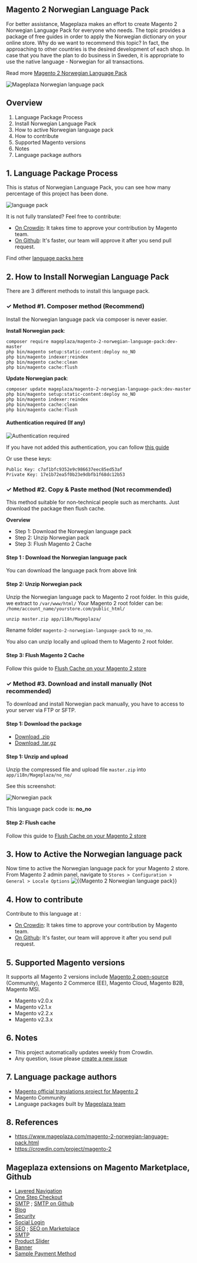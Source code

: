 ## Magento 2 Norwegian Language Pack

For better assistance, Mageplaza makes an effort to create Magento 2 Norwegian Language Pack for everyone who needs. The topic provides a package of free guides in order to apply the Norwegian dictionary on your online store. Why do we want to recommend this topic? In fact, the approaching to other countries is the desired development of each shop. In case that you have the plan to do business in Sweden, it is appropriate to use the native language - Norwegian for all transactions.

Read more [Magento 2 Norwegian Language Pack](https://www.mageplaza.com/magento-2-norwegian-language-pack.html)

![Mageplaza Norwegian language pack](https://i.imgur.com/qjWPj1W.png)

## Overview

1. Language Package Process
2. Install Norwegian Language Pack
3. How to active Norwegian language pack
4. How to contribute
5. Supported Magento versions
6. Notes
7. Language package authors

## 1. Language Package Process

This is status of Norwegian Language Pack, you can see how many percentage of this project has been done.

![language pack](http://progressed.io/bar/57?title=translated)

It is not fully translated? Feel free to contribute:
- [On Crowdin](https://crowdin.com/project/magento-2): It takes time to approve your contribution by Magento team.
- [On Github](https://github.com/mageplaza/magento-2-norwegian-language-pack/blob/master/HOW-TO-CONTRIBUTE.md): It's faster, our team will approve it after you send pull request.


Find other [language packs here](https://www.mageplaza.com/kb/magento-2-language-pack/)

## 2. How to Install Norwegian Language Pack

There are 3 different methods to install this language pack.

### ✓ Method #1. Composer method (Recommend)
Install the Norwegian language pack via composer is never easier.

**Install Norwegian pack**:

```
composer require mageplaza/magento-2-norwegian-language-pack:dev-master
php bin/magento setup:static-content:deploy no_NO
php bin/magento indexer:reindex
php bin/magento cache:clean
php bin/magento cache:flush

```


**Update  Norwegian pack**:

```
composer update mageplaza/magento-2-norwegian-language-pack:dev-master
php bin/magento setup:static-content:deploy no_NO
php bin/magento indexer:reindex
php bin/magento cache:clean
php bin/magento cache:flush

```

#### Authentication required (If any)

![Authentication required](https://cdn.mageplaza.com/media/general/dmryiPk.png)

If you have not added this authentication, you can follow [this guide](http://devdocs.magento.com/guides/v2.0/install-gde/prereq/connect-auth.html)

Or use these keys:

```
Public Key: c7af1bfc9352e9c986637eec85ed53af
Private Key: 17e1b72ea5f0b23e9dbfb1f68dc12b53
```



### ✓ Method #2. Copy & Paste method (Not recommended)

This method suitable for non-technical people such as merchants. Just download the package then flush cache.

**Overview**

- Step 1: Download the Norwegian language pack
- Step 2: Unzip Norwegian pack
- Step 3: Flush Magento 2 Cache

#### Step 1 : Download the Norwegian language pack

You can download the language pack from above link

#### Step 2: Unzip Norwegian pack

Unzip the Norwegian language pack to Magento 2 root folder. In this guide, we extract to `/var/www/html/`
Your Magento 2 root folder can be: `/home/account_name/yourstore.com/public_html/`

```
unzip master.zip app/i18n/Mageplaza/
```

Rename folder `magento-2-norwegian-language-pack` to `no_no`.


You also can unzip locally and upload them to Magento 2 root folder.

#### Step 3: Flush Magento 2 Cache

Follow this guide to [Flush Cache on your Magento 2 store](https://www.mageplaza.com/kb/how-flush-enable-disable-cache.html)


### ✓ Method #3. Download and install manually (Not recommended)

To download and install Norwegian pack manually, you have to access to your server via FTP or SFTP.

#### Step 1: Download the package

- [Download .zip](https://github.com/mageplaza/magento-2-norwegian-language-pack/archive/master.zip)
- [Download .tar.gz](https://github.com/mageplaza/magento-2-norwegian-language-pack/tarball/master)

#### Step 1: Unzip and upload

Unzip the compressed file and upload file `master.zip` into `app/i18n/Mageplaza/no_no/`

See this screenshot:

![Norwegian pack](https://cdn3.mageplaza.com/media/general/language-pack.png)

This language pack code is: **no_no**

#### Step 2: Flush cache

Follow this guide to [Flush Cache on your Magento 2 store](https://www.mageplaza.com/kb/how-flush-enable-disable-cache.html)


## 3. How to Active the Norwegian language pack 

Now time to active the Norwegian language pack for your Magento 2 store. From Magento 2 admin panel, navigate to `Stores > Configuration > General > Locale Options`
![{{Magento 2 Norwegian language pack}}](https://cdn.mageplaza.com/media/general/aPSUA0l.png)


## 4. How to contribute

Contribute to this language at :
- [On Crowdin](https://crowdin.com/project/magento-2): It takes time to approve your contribution by Magento team.
- [On Github](https://github.com/mageplaza/magento-2-norwegian-language-pack/blob/master/HOW-TO-CONTRIBUTE.md): It's faster, our team will approve it after you send pull request.


## 5. Supported Magento versions

It supports all Magento 2 versions include [Magento 2 open-source](https://www.mageplaza.com/download-magento/) (Community), Magento 2 Commerce (EE), Magento Cloud, Magento B2B, Magento MSI.


- Magento v2.0.x
- Magento v2.1.x
- Magento v2.2.x
- Magento v2.3.x



## 6. Notes 

- This project automatically updates weekly from Crowdin.
- Any question, issue please [create a new issue](https://github.com/mageplaza/magento-2-norwegian-language-pack/issues/new)

## 7. Language package authors

- [Magento official translations project for Magento 2](https://crowdin.com/project/magento-2)
- Magento Community
- Language packages built by [Mageplaza team](https://www.mageplaza.com/)


## 8. References 

- https://www.mageplaza.com/magento-2-norwegian-language-pack.html
- https://crowdin.com/project/magento-2



## Mageplaza extensions on Magento Marketplace, Github


- [Layered Navigation](https://marketplace.magento.com/mageplaza-layered-navigation-m2.html)
- [One Step Checkout](https://marketplace.magento.com/mageplaza-magento-2-one-step-checkout-extension.html)
- [SMTP](https://marketplace.magento.com/mageplaza-module-smtp.html) ; [SMTP on Github](https://github.com/mageplaza/magento-2-smtp)
- [Blog](https://github.com/mageplaza/magento-2-blog)
- [Security](https://marketplace.magento.com/mageplaza-module-security.html)
- [Social Login](https://github.com/mageplaza/magento-2-social-login)
- [SEO](https://github.com/mageplaza/magento-2-seo) ; [SEO on Marketplace](https://marketplace.magento.com/mageplaza-magento-2-seo-extension.html)
- [SMTP](https://github.com/mageplaza/magento-2-smtp)
- [Product Slider](https://github.com/mageplaza/magento-2-product-slider)
- [Banner](https://github.com/mageplaza/magento-2-banner-slider)
- [Sample Payment Method](https://github.com/mageplaza/magento-2-sample-payment-method)



